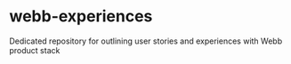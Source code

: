 # webb-experiences
Dedicated repository for outlining user stories and experiences with Webb product stack
